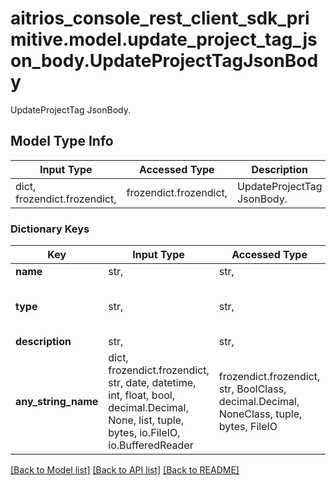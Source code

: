 # aitrios_console_rest_client_sdk_primitive.model.update_project_tag_json_body.UpdateProjectTagJsonBody

UpdateProjectTag JsonBody.

## Model Type Info
Input Type | Accessed Type | Description | Notes
------------ | ------------- | ------------- | -------------
dict, frozendict.frozendict,  | frozendict.frozendict,  | UpdateProjectTag JsonBody. | 

### Dictionary Keys
Key | Input Type | Accessed Type | Description | Notes
------------ | ------------- | ------------- | ------------- | -------------
**name** | str,  | str,  | Name. | 
**type** | str,  | str,  | type. *Specify Regular as fixed. | 
**description** | str,  | str,  | Description. | [optional] 
**any_string_name** | dict, frozendict.frozendict, str, date, datetime, int, float, bool, decimal.Decimal, None, list, tuple, bytes, io.FileIO, io.BufferedReader | frozendict.frozendict, str, BoolClass, decimal.Decimal, NoneClass, tuple, bytes, FileIO | any string name can be used but the value must be the correct type | [optional]

[[Back to Model list]](../../README.md#documentation-for-models) [[Back to API list]](../../README.md#documentation-for-api-endpoints) [[Back to README]](../../README.md)

